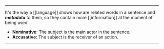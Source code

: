 ***

It's the way a [[language]] shows how are related words in a sentence and ***metadata*** to them, so they contain more [[information]] at the moment of being used. 

- **Nominative:** The subject is the main actor in the sentence.
- **Accusative:** The subject is the receiver of an action. 
***